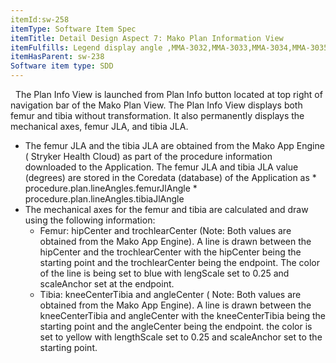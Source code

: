 ```yaml
---
itemId:sw-258
itemType: Software Item Spec
itemTitle: Detail Design Aspect 7: Mako Plan Information View
itemFulfills: Legend display angle ,MMA-3032,MMA-3033,MMA-3034,MMA-3035,MMA-3036,MMA-3037,MMA-3038,MMA-3039,MMA-3040,MMA-3041,MMA-3042,MMA-3043,MMA-3044,MMA-3045,MMA-3046,MMA-3047
itemHasParent: sw-238
Software item type: SDD
---
```

 
The Plan Info View is launched from Plan Info button located at top right of navigation bar of the Mako Plan View. The Plan Info View displays both femur and tibia without transformation. It also permanently displays the mechanical axes, femur JLA, and tibia JLA.
* The femur JLA and the tibia JLA are obtained from the Mako App Engine ( Stryker Health Cloud) as part of the procedure information downloaded to the Application. The femur JLA and tibia JLA value (degrees) are stored in the Coredata (database) of the Application as
		*​ procedure.plan.lineAngles.femurJlAngle
		* procedure.plan.lineAngles.tibiaJlAngle
* The mechanical axes for the femur and tibia are calculated and draw using the following information​​​​​​:
	* Femur: hipCenter and trochlearCenter (Note: Both values are obtained from the Mako App Engine). A line is drawn between the hipCenter and the trochlearCenter with the hipCenter being the starting point and the trochlearCenter being the endpoint. The color of the line is being set to blue with lengScale set to 0.25 and scaleAnchor set at the endpoint. 
	* Tibia: kneeCenterTibia and angleCenter ( Note: Both values are obtained from the Mako App Engine). A line is drawn between the kneeCenterTibia and angleCenter with the kneeCenterTibia being the starting point and the angleCenter being the endpoint. the color is set to yellow with lengthScale set to 0.25 and scaleAnchor set to the starting point. 